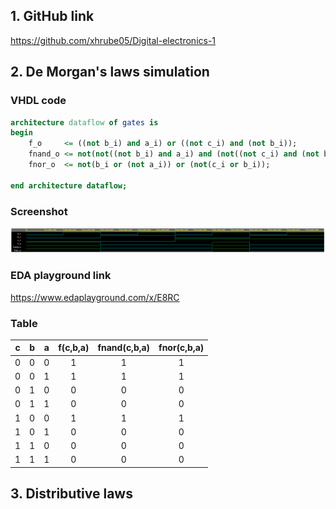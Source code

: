 ## 1. GitHub link
https://github.com/xhrube05/Digital-electronics-1

## 2. De Morgan's laws simulation
### VHDL code
```vhdl
architecture dataflow of gates is
begin
    f_o     <= ((not b_i) and a_i) or ((not c_i) and (not b_i));
    fnand_o <= not(not((not b_i) and a_i) and (not((not c_i) and (not b_i))));
    fnor_o  <= not(b_i or (not a_i)) or (not(c_i or b_i));

end architecture dataflow;
```
### Screenshot
![Simulace De Morgan's laws](Images/demorganslawsimulation.png)
### EDA playground link
https://www.edaplayground.com/x/E8RC
### Table
| **c** | **b** |**a** | **f(c,b,a)** | **fnand(c,b,a)** | **fnor(c,b,a)** |
| :-: | :-: | :-: | :-: | :-: | :-: |
| 0 | 0 | 0 | 1 | 1 | 1 |
| 0 | 0 | 1 | 1 | 1 | 1 |
| 0 | 1 | 0 | 0 | 0 | 0 |
| 0 | 1 | 1 | 0 | 0 | 0 |
| 1 | 0 | 0 | 1 | 1 | 1 |
| 1 | 0 | 1 | 0 | 0 | 0 |
| 1 | 1 | 0 | 0 | 0 | 0 |
| 1 | 1 | 1 | 0 | 0 | 0 |

## 3. Distributive laws
